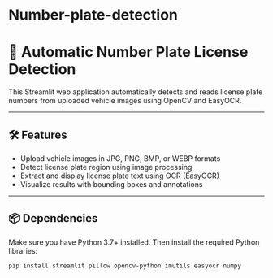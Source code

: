 # Number-plate-detection
# 🚗 Automatic Number Plate License Detection

This Streamlit web application automatically detects and reads license plate numbers from uploaded vehicle images using OpenCV and EasyOCR.

---

## 🛠️ Features

- Upload vehicle images in JPG, PNG, BMP, or WEBP formats
- Detect license plate region using image processing
- Extract and display license plate text using OCR (EasyOCR)
- Visualize results with bounding boxes and annotations

---

## 📦 Dependencies

Make sure you have Python 3.7+ installed. Then install the required Python libraries:

```bash
pip install streamlit pillow opencv-python imutils easyocr numpy

